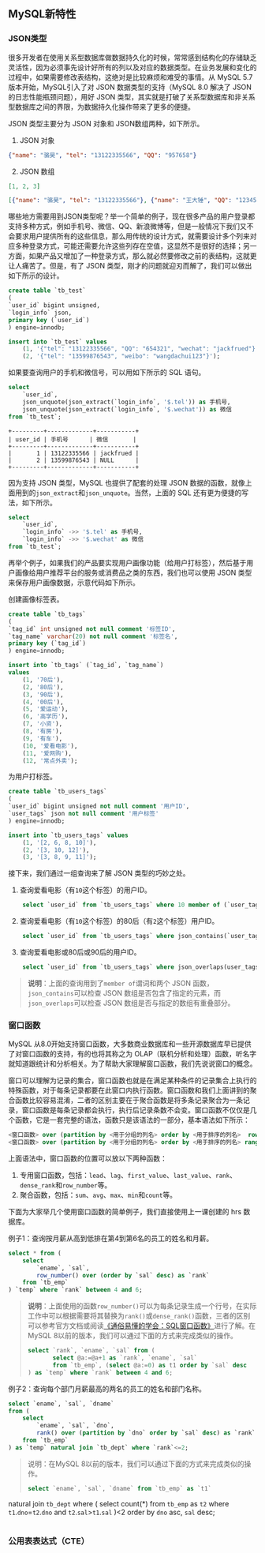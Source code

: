 ## MySQL新特性

### JSON类型

很多开发者在使用关系型数据库做数据持久化的时候，常常感到结构化的存储缺乏灵活性，因为必须事先设计好所有的列以及对应的数据类型。在业务发展和变化的过程中，如果需要修改表结构，这绝对是比较麻烦和难受的事情。从 MySQL 5.7 版本开始，MySQL引入了对 JSON 数据类型的支持（MySQL 8.0 解决了 JSON 的日志性能瓶颈问题），用好 JSON 类型，其实就是打破了关系型数据库和非关系型数据库之间的界限，为数据持久化操作带来了更多的便捷。

JSON 类型主要分为 JSON 对象和 JSON数组两种，如下所示。

1. JSON 对象

```JSON
{"name": "骆昊", "tel": "13122335566", "QQ": "957658"}
```

2. JSON 数组

```JSON
[1, 2, 3]
```

```JSON
[{"name": "骆昊", "tel": "13122335566"}, {"name": "王大锤", "QQ": "123456"}]
```

哪些地方需要用到JSON类型呢？举一个简单的例子，现在很多产品的用户登录都支持多种方式，例如手机号、微信、QQ、新浪微博等，但是一般情况下我们又不会要求用户提供所有的这些信息，那么用传统的设计方式，就需要设计多个列来对应多种登录方式，可能还需要允许这些列存在空值，这显然不是很好的选择；另一方面，如果产品又增加了一种登录方式，那么就必然要修改之前的表结构，这就更让人痛苦了。但是，有了 JSON 类型，刚才的问题就迎刃而解了，我们可以做出如下所示的设计。

```SQL
create table `tb_test`
(
`user_id` bigint unsigned,
`login_info` json,
primary key (`user_id`)
) engine=innodb;

insert into `tb_test` values 
    (1, '{"tel": "13122335566", "QQ": "654321", "wechat": "jackfrued"}'),
    (2, '{"tel": "13599876543", "weibo": "wangdachui123"}');
```

如果要查询用户的手机和微信号，可以用如下所示的 SQL 语句。

```SQL
select 
    `user_id`,
    json_unquote(json_extract(`login_info`, '$.tel')) as 手机号,
    json_unquote(json_extract(`login_info`, '$.wechat')) as 微信 
from `tb_test`;
```

```
+---------+-------------+-----------+
| user_id | 手机号      | 微信       |
+---------+-------------+-----------+
|       1 | 13122335566 | jackfrued |
|       2 | 13599876543 | NULL      |
+---------+-------------+-----------+
```

因为支持 JSON 类型，MySQL 也提供了配套的处理 JSON 数据的函数，就像上面用到的`json_extract`和`json_unquote`。当然，上面的 SQL 还有更为便捷的写法，如下所示。

```SQL
select 
	`user_id`,
    `login_info` ->> '$.tel' as 手机号,
    `login_info` ->> '$.wechat' as 微信
from `tb_test`;
```

再举个例子，如果我们的产品要实现用户画像功能（给用户打标签），然后基于用户画像给用户推荐平台的服务或消费品之类的东西，我们也可以使用 JSON 类型来保存用户画像数据，示意代码如下所示。

创建画像标签表。

```SQL
create table `tb_tags`
(
`tag_id` int unsigned not null comment '标签ID',
`tag_name` varchar(20) not null comment '标签名',
primary key (`tag_id`)
) engine=innodb;

insert into `tb_tags` (`tag_id`, `tag_name`) 
values
    (1, '70后'),
    (2, '80后'),
    (3, '90后'),
    (4, '00后'),
    (5, '爱运动'),
    (6, '高学历'),
    (7, '小资'),
    (8, '有房'),
    (9, '有车'),
    (10, '爱看电影'),
    (11, '爱网购'),
    (12, '常点外卖');
```

为用户打标签。

```SQL
create table `tb_users_tags`
(
`user_id` bigint unsigned not null comment '用户ID',
`user_tags` json not null comment '用户标签'
) engine=innodb;

insert into `tb_users_tags` values 
    (1, '[2, 6, 8, 10]'),
    (2, '[3, 10, 12]'),
    (3, '[3, 8, 9, 11]');
```

接下来，我们通过一组查询来了解 JSON 类型的巧妙之处。

1. 查询爱看电影（有`10`这个标签）的用户ID。

```SQL
    select `user_id` from `tb_users_tags` where 10 member of (`user_tags`->'$');
```

2. 查询爱看电影（有`10`这个标签）的80后（有`2`这个标签）用户ID。

```SQL
    select `user_id` from `tb_users_tags` where json_contains(`user_tags`->'$', '[2, 10]');
```

3. 查询爱看电影或80后或90后的用户ID。

```SQL
    select `user_id` from `tb_users_tags` where json_overlaps(user_tags->'$', '[2, 3, 10]');
```

> **说明**：上面的查询用到了`member of`谓词和两个 JSON 函数，`json_contains`可以检查 JSON 数组是否包含了指定的元素，而`json_overlaps`可以检查 JSON 数组是否与指定的数组有重叠部分。

### 窗口函数

MySQL 从8.0开始支持窗口函数，大多数商业数据库和一些开源数据库早已提供了对窗口函数的支持，有的也将其称之为 OLAP（联机分析和处理）函数，听名字就知道跟统计和分析相关。为了帮助大家理解窗口函数，我们先说说窗口的概念。

窗口可以理解为记录的集合，窗口函数也就是在满足某种条件的记录集合上执行的特殊函数，对于每条记录都要在此窗口内执行函数。窗口函数和我们上面讲到的聚合函数比较容易混淆，二者的区别主要在于聚合函数是将多条记录聚合为一条记录，窗口函数是每条记录都会执行，执行后记录条数不会变。窗口函数不仅仅是几个函数，它是一套完整的语法，函数只是该语法的一部分，基本语法如下所示：

```SQL
<窗口函数> over (partition by <用于分组的列名> order by <用于排序的列名>  rows between ... and ...)
<窗口函数> over (partition by <用于分组的列名> order by <用于排序的列名> range between ... and ...)
```

上面语法中，窗口函数的位置可以放以下两种函数：

1. 专用窗口函数，包括：`lead`、`lag`、`first_value`、`last_value`、`rank`、`dense_rank`和`row_number`等。
2. 聚合函数，包括：`sum`、`avg`、`max`、`min`和`count`等。

下面为大家举几个使用窗口函数的简单例子，我们直接使用上一课创建的 hrs 数据库。

例子1：查询按月薪从高到低排在第4到第6名的员工的姓名和月薪。

```SQL
select * from (
	select 
		`ename`, `sal`,
		row_number() over (order by `sal` desc) as `rank`
	from `tb_emp`
) `temp` where `rank` between 4 and 6;
```

> **说明**：上面使用的函数`row_number()`可以为每条记录生成一个行号，在实际工作中可以根据需要将其替换为`rank()`或`dense_rank()`函数，三者的区别可以参考官方文档或阅读[《通俗易懂的学会：SQL窗口函数》](https://zhuanlan.zhihu.com/p/92654574)进行了解。在MySQL 8以前的版本，我们可以通过下面的方式来完成类似的操作。
>
>```SQL
> select `rank`, `ename`, `sal` from (
>        select @a:=@a+1 as `rank`, `ename`, `sal` 
>        from `tb_emp`, (select @a:=0) as t1 order by `sal` desc
> ) as `temp` where `rank` between 4 and 6;
>```

例子2：查询每个部门月薪最高的两名的员工的姓名和部门名称。

```SQL
select `ename`, `sal`, `dname` 
from (
    select 
        `ename`, `sal`, `dno`,
        rank() over (partition by `dno` order by `sal` desc) as `rank`
    from `tb_emp`
) as `temp` natural join `tb_dept` where `rank`<=2;
```

> 说明：在MySQL 8以前的版本，我们可以通过下面的方式来完成类似的操作。
>
>```SQL
> select `ename`, `sal`, `dname` from `tb_emp` as `t1` 
natural join `tb_dept` 
where (
        select count(*) from `tb_emp` as `t2` 
        where `t1`.`dno`=`t2`.`dno` and `t2`.`sal`>`t1`.`sal` 
)<2 order by `dno` asc, `sal` desc;
>```

### 公用表表达式（CTE）


